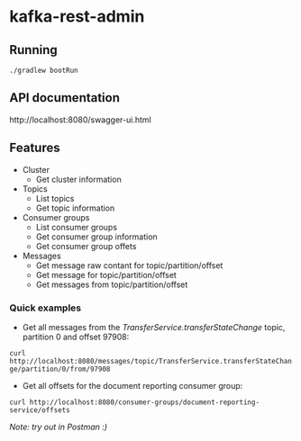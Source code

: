 # kafka-rest-admin

## Running

`./gradlew bootRun`

## API documentation

http://localhost:8080/swagger-ui.html

## Features

* Cluster
  * Get cluster information
* Topics
  * List topics
  * Get topic information
* Consumer groups
  * List consumer groups
  * Get consumer group information
  * Get consumer group offets
* Messages
  * Get message raw contant for topic/partition/offset
  * Get message for topic/partition/offset
  * Get messages from topic/partition/offset
  
### Quick examples

* Get all messages from the _TransferService.transferStateChange_ topic, partition 0 and offset 97908:

`curl http://localhost:8080/messages/topic/TransferService.transferStateChange/partition/0/from/97908`

* Get all offsets for the document reporting consumer group:

`curl http://localhost:8080/consumer-groups/document-reporting-service/offsets`

_Note: try out in Postman :)_
